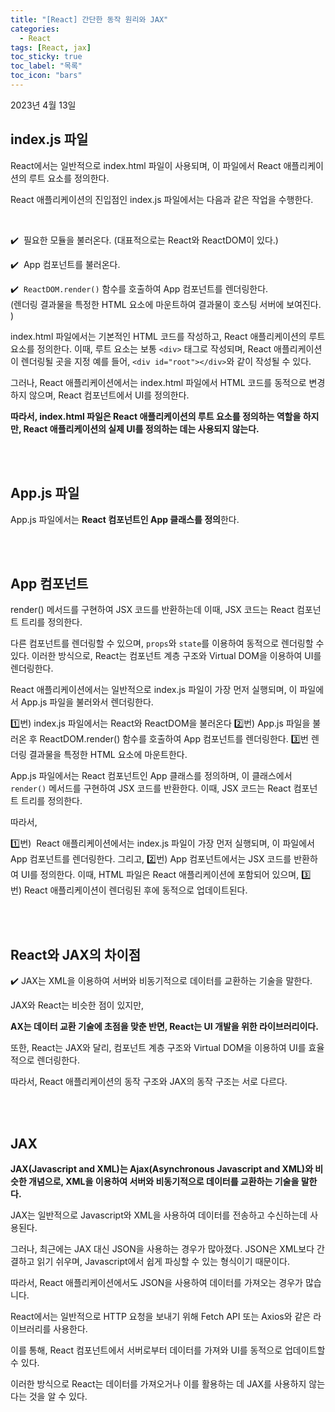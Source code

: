 ```yaml
---
title: "[React] 간단한 동작 원리와 JAX"
categories:
  - React
tags: [React, jax]
toc_sticky: true
toc_label: "목록"
toc_icon: "bars"
---
```





2023년 4월 13일 

## **index.js 파일**

React에서는 일반적으로 index.html 파일이 사용되며,
이 파일에서 React 애플리케이션의 루트 요소를 정의한다.

React 애플리케이션의 진입점인 index.js 파일에서는 다음과 같은 작업을 수행한다.

<br>


✔️  필요한 모듈을 불러온다. 
(대표적으로는 React와 ReactDOM이 있다.) <br>

✔️  App 컴포넌트를 불러온다. <br>

✔️  `ReactDOM.render()` 함수를 호출하여 App 컴포넌트를 렌더링한다.  
(렌더링 결과물을 특정한 HTML 요소에 마운트하여 결과물이 호스팅 서버에 보여진다. )
<br>

index.html 파일에서는 기본적인 HTML 코드를 작성하고,
React 애플리케이션의 루트 요소를 정의한다. 
이때, 루트 요소는 보통 `<div>` 태그로 작성되며,
React 애플리케이션이 렌더링될 곳을 지정
예를 들어, `<div id="root"></div>`와 같이 작성될 수 있다. 

그러나, React 애플리케이션에서는 index.html 파일에서
HTML 코드를 동적으로 변경하지 않으며, React 컴포넌트에서 UI를 정의한다.

**따라서, index.html 파일은 React 애플리케이션의 루트 요소를 정의하는 역할을 하지만, React 애플리케이션의 실제 UI를 정의하는 데는 사용되지 않는다.** 


<br>
<br>


## App.js 파일

App.js 파일에서는 **React 컴포넌트인 App 클래스를 정의**한다.


<br>
<br>


## App 컴포넌트

render() 메서드를 구현하여 JSX 코드를 반환하는데 
이때, JSX 코드는 React 컴포넌트 트리를 정의한다.

다른 컴포넌트를 렌더링할 수 있으며, `props`와 `state`를 이용하여 동적으로 렌더링할 수 있다.
이러한 방식으로, React는 컴포넌트 계층 구조와 Virtual DOM을 이용하여 UI를 렌더링한다.

React 애플리케이션에서는 일반적으로 index.js 파일이 가장 먼저 실행되며,
이 파일에서 App.js 파일을 불러와서 렌더링한다.

1️⃣번) index.js 파일에서는 React와 ReactDOM을 불러온다
2️⃣번) App.js 파일을 불러온 후 ReactDOM.render() 함수를 호출하여
App 컴포넌트를 렌더링한다.
3️⃣번 렌더링 결과물을 특정한 HTML 요소에 마운트한다.

App.js 파일에서는 React 컴포넌트인 App 클래스를 정의하며,
이 클래스에서 `render()` 메서드를 구현하여 JSX 코드를 반환한다.
이때, JSX 코드는 React 컴포넌트 트리를 정의한다.

따라서,

1️⃣번)  React 애플리케이션에서는 index.js 파일이 가장 먼저 실행되며,
이 파일에서 App 컴포넌트를 렌더링한다.
그리고, 2️⃣번) App 컴포넌트에서는 JSX 코드를 반환하여 UI를 정의한다.
이때, HTML 파일은 React 애플리케이션에 포함되어 있으며,
3️⃣번) React 애플리케이션이 렌더링된 후에 동적으로 업데이트된다. 



<br>
<br>



## React와 JAX의 차이점

✔️ JAX는 XML을 이용하여 서버와 비동기적으로 데이터를 교환하는 기술을 말한다.

JAX와 React는 비슷한 점이 있지만,  

**AX는 데이터 교환 기술에 초점을 맞춘 반면, React는 UI 개발을 위한 라이브러리이다.** 

또한, React는 JAX와 달리,
컴포넌트 계층 구조와 Virtual DOM을 이용하여 UI를 효율적으로 렌더링한다.

따라서, React 애플리케이션의 동작 구조와 JAX의 동작 구조는 서로 다르다.



<br>
<br>


## JAX

**JAX(Javascript and XML)는
Ajax(Asynchronous Javascript and XML)와 비슷한 개념으로,
XML을 이용하여 서버와 비동기적으로 데이터를 교환하는 기술을 말한다.**

JAX는 일반적으로 Javascript와 XML을 사용하여 데이터를 전송하고 수신하는데 사용된다.

그러나, 최근에는 JAX 대신 JSON을 사용하는 경우가 많아졌다.
JSON은 XML보다 간결하고 읽기 쉬우며,
Javascript에서 쉽게 파싱할 수 있는 형식이기 때문이다.

따라서,
React 애플리케이션에서도 JSON을 사용하여 데이터를 가져오는 경우가 많습니다.

React에서는 일반적으로 HTTP 요청을 보내기 위해
Fetch API 또는 Axios와 같은 라이브러리를 사용한다. 

이를 통해,
React 컴포넌트에서 서버로부터 데이터를 가져와 UI를 동적으로 업데이트할 수 있다. 

이러한 방식으로 React는 데이터를 가져오거나 이를 활용하는 데 JAX를 사용하지 않는다는 것을 알 수 있다.
